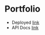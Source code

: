 # Portfolio

- Deployed [link](https://portfolio-nl.herokuapp.com/)
- API Docs [link](https://nl253.github.io/Portfolio)

